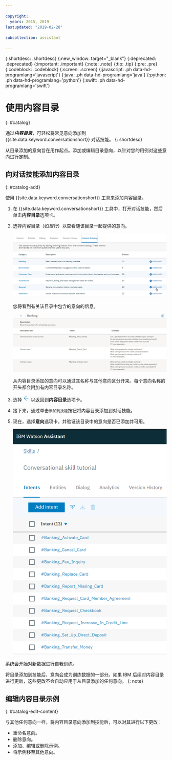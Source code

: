 ```yaml
---

copyright:
  years: 2015, 2019
lastupdated: "2019-02-28"

subcollection: assistant

---
```


{:shortdesc: .shortdesc}
{:new_window: target="_blank"}
{:deprecated: .deprecated}
{:important: .important}
{:note: .note}
{:tip: .tip}
{:pre: .pre}
{:codeblock: .codeblock}
{:screen: .screen}
{:javascript: .ph data-hd-programlang='javascript'}
{:java: .ph data-hd-programlang='java'}
{:python: .ph data-hd-programlang='python'}
{:swift: .ph data-hd-programlang='swift'}

# 使用内容目录
{: #catalog}

通过***内容目录***，可轻松将常见意向添加到 {{site.data.keyword.conversationshort}} 对话技能。
{: shortdesc}

从目录添加的意向旨在用作起点。添加或编辑目录意向，以针对您的用例对这些意向进行定制。

## 向对话技能添加内容目录
{: #catalog-add}

使用 {{site.data.keyword.conversationshort}} 工具来添加内容目录。

1.  在 {{site.data.keyword.conversationshort}} 工具中，打开对话技能，然后单击**内容目录**选项卡。

1.  选择内容目录（如*银行*）以查看随该目录一起提供的意向。

    ![显示可用目录的截屏](images/catalog_overview.png)

    您将看到有关该目录中包含的意向的信息。

    ![显示“银行”类别意向的截屏](images/catalog_open.png)

    从内容目录添加的意向可以通过其名称与其他意向区分开来。每个意向名称的开头都会附加有内容目录名称。

1.  选择 ![关闭箭头](images/close_arrow.png) 以返回到**内容目录**选项卡。

1.  接下来，通过单击`添加到技能`按钮将内容目录添加到对话技能。

1.  现在，选择**意向**选项卡，并验证该目录中的意向是否已添加并可用。

    ![显示“意向”选项卡上列出的“银行”意向的截屏](images/catalog_intents.png)

系统会开始对新数据进行自我训练。

将目录添加到技能后，意向会成为训练数据的一部分。如果 IBM 后续对内容目录进行更新，这些更改不会自动应用于从目录添加的任何意向。
{: note}

## 编辑内容目录示例
{: #catalog-edit-content}

与其他任何意向一样，将内容目录意向添加到技能后，可以对其进行以下更改：

- 重命名意向。
- 删除意向。
- 添加、编辑或删除示例。
- 将示例移至其他意向。
